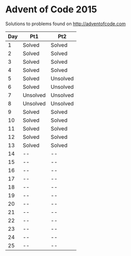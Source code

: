 # Advent of Code 2015

Solutions to problems found on http://adventofcode.com



| Day | Pt1    | Pt2    |
|-----|--------|--------|
| 1   | Solved | Solved |
| 2   | Solved | Solved |
| 3   | Solved | Solved |
| 4   | Solved | Solved |
| 5   | Solved | Unsolved |
| 6   | Solved | Unsolved |
| 7   | Unsolved | Unsolved |
| 8   | Unsolved | Unsolved |
| 9   | Solved | Solved |
| 10   | Solved | Solved |
| 11   | Solved | Solved |
| 12   | Solved | Solved |
| 13   | Solved | Solved |
| 14   | -- | -- |
| 15   | -- | -- |
| 16   | -- | -- |
| 17   | -- | -- |
| 18   | -- | -- |
| 19   | -- | -- |
| 20   | -- | -- |
| 21   | -- | -- |
| 22   | -- | -- |
| 23   | -- | -- |
| 24   | -- | -- |
| 25   | -- | -- |